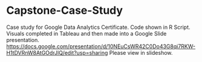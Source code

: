 # Capstone-Case-Study
Case study for Google Data Analytics Certificate. 
Code shown in R Script. 
Visuals completed in Tableau and then made into a Google Slide presentation. 
https://docs.google.com/presentation/d/10NEuCsWR42C0Do43G8qi7RKW-H1tDVRnW8AtGOdrJlQ/edit?usp=sharing
Please view in slideshow.
